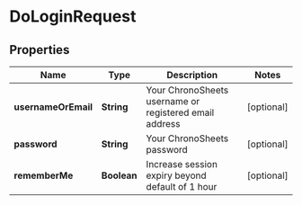 

# DoLoginRequest

## Properties

Name | Type | Description | Notes
------------ | ------------- | ------------- | -------------
**usernameOrEmail** | **String** | Your ChronoSheets username or registered email address |  [optional]
**password** | **String** | Your ChronoSheets password |  [optional]
**rememberMe** | **Boolean** | Increase session expiry beyond default of 1 hour |  [optional]




